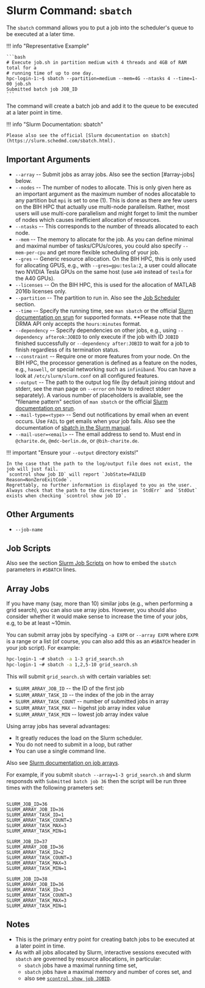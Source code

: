 # Slurm Command: `sbatch`

The `sbatch` command allows you to put a job into the scheduler's queue to be executed at a later time.

!!! info "Representative Example"

    ```bash
    # Execute job.sh in partition medium with 4 threads and 4GB of RAM total for a
    # running time of up to one day.
    hpc-login-1:~$ sbatch --partition=medium --mem=4G --ntasks 4 --time=1-00 job.sh
    Submitted batch job JOB_ID
    ```

The command will create a batch job and add it to the queue to be executed at a later point in time.

!!! info "Slurm Documentation: sbatch"

    Please also see the official [Slurm documentation on sbatch](https://slurm.schedmd.com/sbatch.html).

## Important Arguments

- `--array`
    -- Submit jobs as array jobs.
    Also see the section [#array-jobs] below.
- `--nodes`
    -- The number of nodes to allocate.
    This is only given here as an important argument as the maximum number of nodes allocatable to any partition but `mpi` is set to one (1).
    This is done as there are few users on the BIH HPC that actually use multi-node paralleilsm.
    Rather, most users will use multi-core parallelism and might forget to limit the number of nodes which causes inefficient allocation of resources.
- `--ntasks`
    -- This corresponds to the number of threads allocated to each node.
- `--mem`
    -- The memory to allocate for the job.
    As you can define minimal and maximal number of tasks/CPUs/cores, you could also specify `--mem-per-cpu` and get more flexible scheduling of your job.
- `--gres`
    -- Generic resource allocation.
    On the BIH HPC, this is only used for allocating GPUS, e.g., with `--gres=gpu:tesla:2`, a user could allocate two NVIDIA Tesla GPUs on the same host (use `a40` instead of `tesla` for the A40 GPUs).
- `--licenses`
    -- On the BIH HPC, this is used for the allocation of MATLAB 2016b licenses only.
- `--partition`
    -- The partition to run in.
    Also see the [Job Scheduler](../overview/job-scheduler.md) section.
- `--time`
    -- Specify the running time, see `man sbatch` or the official [Slurm documentation on srun](https://slurm.schedmd.com/srun.html) for supported formats.
    **Please note that the DRMA API only accepts the `hours:minutes` format.
- `--dependency`
    -- Specify dependencies on other jobs, e.g., using `--dependency afterok:JOBID` to only execute if the job with ID `JOBID` finished successfully or `--dependency after:JOBID` to wait for a job to finish regardless of its termination status.
- `--constraint`
    -- Require one or more features from your node.
    On the BIH HPC, the processor generation is defined as a feature on the nodes, e.g., `haswell`, or special networking such as `infiniband`.
    You can have a look at `/etc/slurm/slurm.conf` on all configured features.
- `--output`
    -- The path to the output log file (by default joining stdout and stderr, see the man page on `--error` on how to redirect stderr separately).
    A various number of placeholders is available, see the "filename pattern" section of `man sbatch` or the official [Slurm documentation on srun](https://slurm.schedmd.com/srun.html).
- `--mail-type=<type>`
  -- Send out notifications by email when an event occurs.
  Use `FAIL` to get emails when your job fails.
  Also see the documentation of [sbatch in the Slurm manual](https://slurm.schedmd.com/sbatch.html).
- `--mail-user=<email>`
  -- The email address to send to.
  Must end in `@charite.de`, `@mdc-berlin.de`, or `@bih-charite.de`.

!!! important "Ensure your `--output` directory exists!"

    In the case that the path to the log/output file does not exist, the job will just fail.
    `scontrol show job ID` will report `JobState=FAILED Reason=NonZeroExitCode`.
    Regrettably, no further information is displayed to you as the user.
    Always check that the path to the directories in `StdErr` and `StdOut` exists when checking `scontrol show job ID`.

## Other Arguments

- `--job-name`

## Job Scripts

Also see the section [Slurm Job Scripts](job-scripts.md) on how to embed the `sbatch` parameters in `#SBATCH` lines.

## Array Jobs

If you have many (say, more than 10) similar jobs (e.g., when performing a grid search), you can also use array jobs.
However, you should also consider whether it would make sense to increase the time of your jobs, e.g, to be at least ~10min.

You can submit array jobs by specifying `-a EXPR` or `--array EXPR` where `EXPR` is a range or a list (of course, you can also add this as an `#SBATCH` header in your job script).
For example:

```bash
hpc-login-1 ~# sbatch -a 1-3 grid_search.sh
hpc-login-1 ~# sbatch -a 1,2,5-10 grid_search.sh
```

This will submit `grid_search.sh` with certain variables set:

- `SLURM_ARRAY_JOB_ID` -- the ID of the first job
- `SLURM_ARRAY_TASK_ID` -- the index of the job in the array
- `SLURM_ARRAY_TASK_COUNT` -- number of submitted jobs in array
- `SLURM_ARRAY_TASK_MAX` -- higehst job array index value
- `SLURM_ARRAY_TASK_MIN` -- lowest job array index value

Using array jobs has several advantages:

- It greatly reduces the load on the Slurm scheduler.
- You do not need to submit in a loop, but rather
- You can use a single command line.

Also see [Slurm documentation on job arrays](https://slurm.schedmd.com/job_array.html).

For example, if you submit `sbatch --array=1-3 grid_search.sh` and slurm responsds with `Submitted batch job 36` then the script will be run three times with the following prameters set:

```

SLURM_JOB_ID=36
SLURM_ARRAY_JOB_ID=36
SLURM_ARRAY_TASK_ID=1
SLURM_ARRAY_TASK_COUNT=3
SLURM_ARRAY_TASK_MAX=3
SLURM_ARRAY_TASK_MIN=1

SLURM_JOB_ID=37
SLURM_ARRAY_JOB_ID=36
SLURM_ARRAY_TASK_ID=2
SLURM_ARRAY_TASK_COUNT=3
SLURM_ARRAY_TASK_MAX=3
SLURM_ARRAY_TASK_MIN=1

SLURM_JOB_ID=38
SLURM_ARRAY_JOB_ID=36
SLURM_ARRAY_TASK_ID=3
SLURM_ARRAY_TASK_COUNT=3
SLURM_ARRAY_TASK_MAX=3
SLURM_ARRAY_TASK_MIN=1
```

## Notes

- This is the primary entry point for creating batch jobs to be executed at a later point in time.
- As with all jobs allocated by Slurm, interactive sessions executed with `sbatch` are governed by resource allocations, in particular:
    - `sbatch` jobs have a maximal running time set,
    - `sbatch` jobs have a maximal memory and number of cores set, and
    -  also see [`scontrol show job JOBID`](commands-scontrol.md).
